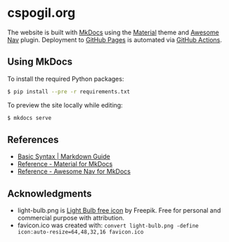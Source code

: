 # cspogil.org

The website is built with [MkDocs][1] using the [Material][2] theme and [Awesome Nav][3] plugin.
Deployment to [GitHub Pages][4] is automated via [GitHub Actions][5].

[1]: https://www.mkdocs.org/
[2]: https://squidfunk.github.io/mkdocs-material/
[3]: https://lukasgeiter.github.io/mkdocs-awesome-nav/
[4]: https://pages.github.com/
[5]: https://github.com/features/actions

## Using MkDocs

To install the required Python packages:
``` sh
$ pip install --pre -r requirements.txt
```

To preview the site locally while editing:
``` sh
$ mkdocs serve
```

## References

* [Basic Syntax | Markdown Guide](https://www.markdownguide.org/basic-syntax/)
* [Reference - Material for MkDocs](https://squidfunk.github.io/mkdocs-material/reference/)
* [Reference - Awesome Nav for MkDocs](https://lukasgeiter.github.io/mkdocs-awesome-nav/reference/)

## Acknowledgments

* light-bulb.png is [Light Bulb free icon](https://www.flaticon.com/free-icon/light-bulb_2779262) by Freepik.
  Free for personal and commercial purpose with attribution.
* favicon.ico was created with:
  `convert light-bulb.png -define icon:auto-resize=64,48,32,16 favicon.ico`
